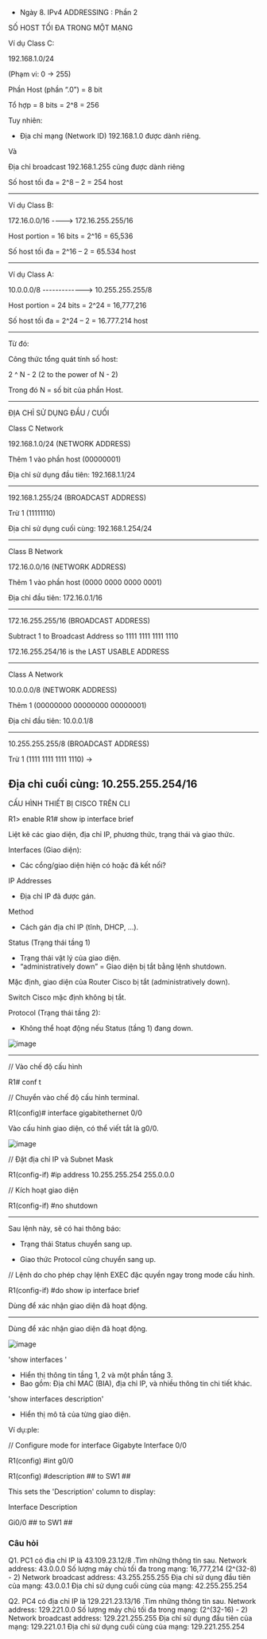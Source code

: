 * Ngày 8. IPv4 ADDRESSING : Phần 2

SỐ HOST TỐI ĐA TRONG MỘT MẠNG

Ví dụ Class C:

192.168.1.0/24

(Phạm vi: 0 → 255)

Phần Host (phần “.0”) = 8 bit

Tổ hợp = 8 bits = 2^8 = 256

Tuy nhiên:
- Địa chỉ mạng (Network ID) 192.168.1.0 được dành riêng.

Và

Địa chỉ broadcast 192.168.1.255 cũng được dành riêng

Số host tối đa = 2^8 – 2 = 254 host

---

Ví dụ Class B:

172.16.0.0/16 ----> 172.16.255.255/16

Host portion = 16 bits = 2^16 = 65,536

Số host tối đa = 2^16 – 2 = 65.534 host

---

Ví dụ Class A:

10.0.0.0/8 -------------> 10.255.255.255/8

Host portion = 24 bits = 2^24 = 16,777,216

Số host tối đa = 2^24 – 2 = 16.777.214 host

---

Từ đó:

Công thức tổng quát tính số host:

2 ^ N - 2 (2 to the power of N - 2)

Trong đó N = số bit của phần Host.

---

ĐỊA CHỈ SỬ DỤNG ĐẦU / CUỐI

Class C Network

192.168.1.0/24 (NETWORK ADDRESS)

Thêm 1 vào phần host (00000001)

Địa chỉ sử dụng đầu tiên: 192.168.1.1/24

---

192.168.1.255/24 (BROADCAST ADDRESS)

Trừ 1 (11111110)

Địa chỉ sử dụng cuối cùng: 192.168.1.254/24

---

Class B Network

172.16.0.0/16 (NETWORK ADDRESS)

Thêm 1 vào phần host (0000 0000 0000 0001)

Địa chỉ đầu tiên: 172.16.0.1/16

---

172.16.255.255/16 (BROADCAST ADDRESS)

Subtract 1 to Broadcast Address so 1111 1111 1111 1110

172.16.255.254/16 is the LAST USABLE ADDRESS

---

Class A Network

10.0.0.0/8 (NETWORK ADDRESS)

Thêm 1 (00000000 00000000 00000001)

Địa chỉ đầu tiên: 10.0.0.1/8


---

10.255.255.255/8 (BROADCAST ADDRESS)

Trừ 1 (1111 1111 1111 1110) → 

Địa chỉ cuối cùng: 10.255.255.254/16
---

CẤU HÌNH THIẾT BỊ CISCO TRÊN CLI

R1> enable
R1# show ip interface brief

Liệt kê các giao diện, địa chỉ IP, phương thức, trạng thái và giao thức.

Interfaces (Giao diện):

- Các cổng/giao diện hiện có hoặc đã kết nối?

IP Addresses

- Địa chỉ IP đã được gán.

Method

- Cách gán địa chỉ IP (tĩnh, DHCP, …).

Status (Trạng thái tầng 1)

- Trạng thái vật lý của giao diện.
- “administratively down” = Giao diện bị tắt bằng lệnh shutdown.

Mặc định, giao diện của Router Cisco bị tắt (administratively down).

Switch Cisco mặc định không bị tắt.

Protocol (Trạng thái tầng 2):

- Không thể hoạt động nếu Status (tầng 1) đang down.
  
![image](img/d8_img1.png)


---

// Vào chế độ cấu hình

R1# conf t

// Chuyển vào chế độ cấu hình terminal.

R1(config)# interface gigabitethernet 0/0

Vào cấu hình giao diện, có thể viết tắt là g0/0.

![image](img/d8_img2.png)


// Đặt địa chỉ IP và Subnet Mask

R1(config-if) #ip address 10.255.255.254 255.0.0.0

// Kích hoạt giao diện

R1(config-if) #no shutdown

---

Sau lệnh này, sẽ có hai thông báo:

- Trạng thái Status chuyển sang up.

- Giao thức Protocol cũng chuyển sang up.

// Lệnh do cho phép chạy lệnh EXEC đặc quyền ngay trong mode cấu hình.

R1(config-if) #do show ip interface brief

Dùng để xác nhận giao diện đã hoạt động.

---

Dùng để xác nhận giao diện đã hoạt động.

![image](img/d8_img3.png)


'show interfaces <interface name>'

- Hiển thị thông tin tầng 1, 2 và một phần tầng 3.
- Bao gồm: Địa chỉ MAC (BIA), địa chỉ IP, và nhiều thông tin chi tiết khác.

'show interfaces description'

- Hiển thị mô tả của từng giao diện.

Ví dụ:ple:

// Configure mode for interface Gigabyte Interface 0/0

R1(config) #int g0/0

R1(config) #description ## to SW1 ##

This sets the 'Description' column to display:

Interface 				Description

Gi0/0                   ## to SW1 ##


### Câu hỏi
Q1. PC1 có địa chỉ IP là 43.109.23.12/8 .Tìm những thông tin sau.
Network address: 43.0.0.0
Số lượng máy chủ tối đa trong mạng: 16,777,214 (2^(32-8) - 2)
Network broadcast address: 43.255.255.255
Địa chỉ sử dụng đầu tiên của mạng: 43.0.0.1
Địa chỉ sử dụng cuối cùng của mạng: 42.255.255.254

Q2.  PC4 có địa chỉ IP là 129.221.23.13/16 .Tìm những thông tin sau.
Network address: 129.221.0.0
Số lượng máy chủ tối đa trong mạng: (2^(32-16) - 2)
Network broadcast address: 129.221.255.255
Địa chỉ sử dụng đầu tiên của mạng: 129.221.0.1
Địa chỉ sử dụng cuối cùng của mạng: 129.221.255.254
